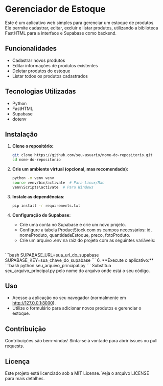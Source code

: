 # Gerenciador de Estoque

Este é um aplicativo web simples para gerenciar um estoque de produtos. Ele permite cadastrar, editar, excluir e listar produtos, utilizando a biblioteca FastHTML para a interface e Supabase como backend.

## Funcionalidades

- Cadastrar novos produtos
- Editar informações de produtos existentes
- Deletar produtos do estoque
- Listar todos os produtos cadastrados

## Tecnologias Utilizadas

- Python
- FastHTML
- Supabase
- dotenv

## Instalação

1. **Clone o repositório:**

   ```bash
   git clone https://github.com/seu-usuario/nome-do-repositorio.git
   cd nome-do-repositorio
   ```
2. **Crie um ambiente virtual (opcional, mas recomendado):**
   ```bash
   python -m venv venv
   source venv/bin/activate  # Para Linux/Mac
   venv\Scripts\activate  # Para Windows
   ```
3. **Instale as dependências:**
   ```bash
   pip install -r requirements.txt
   ```
4. **Configuração do Supabase:**
     - Crie uma conta no Supabase e crie um novo projeto.
     - Configure a tabela ProductStock com os campos necessários: id, nomeProduto, quantidadeEstoque, preco, fotoProduto.
     - Crie um arquivo .env na raiz do projeto com as seguintes variáveis:
<br>
      ```bash
      SUPABASE_URL=sua_url_do_supabase
      SUPABASE_KEY=sua_chave_do_supabase
      ```
6. **Execute o aplicativo:**
   ```bash
   python seu_arquivo_principal.py
   ```
   Substitua seu_arquivo_principal.py pelo nome do arquivo onde está o seu código.

## Uso
- Acesse a aplicação no seu navegador (normalmente em http://127.0.0.1:8000).
- Utilize o formulário para adicionar novos produtos e gerenciar o estoque.

## Contribuição
Contribuições são bem-vindas! Sinta-se à vontade para abrir issues ou pull requests.

## Licença
Este projeto está licenciado sob a MIT License. Veja o arquivo LICENSE para mais detalhes.
   
